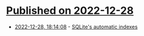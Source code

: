 # [Published on 2022-12-28](index.md)

* [2022-12-28, 18:14:08](https://lobste.rs/s/8njmmx/sqlite_s_automatic_indexes) - [SQLite's automatic indexes](https://misfra.me/2022/sqlite-automatic-indexes/)
